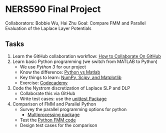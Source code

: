 # NERS590 Final Project

Collaborators: Bobbie Wu, Hai Zhu
Goal: Compare FMM and Parallel Evaluation of the Laplace Layer Potentials

## Tasks

1. Learn the GitHub collaboration workflow: [How to Collaborate On GitHub](https://code.tutsplus.com/tutorials/how-to-collaborate-on-github--net-34267)
2. Learn basic Python programming (we switch from MATLAB to Python)
	* We use *Python 3* for our project
	* Know the difference: [Python vs Matlab](http://www.pyzo.org/python_vs_matlab.html)
	* Key things to learn: [NumPy, Scipy, and Matplotlib](http://www.scipy-lectures.org/)
	* Exercise: [Codecademy](http://www.codecademy.com/)
3. Code the Nystrom discretization of Laplace SLP and DLP
	* Collaborate this via GitHub
	* Write test cases: use the [unittest Package](https://docs.python.org/3/library/unittest.html)
4. Comparison of FMM and Parallel Python
	* Survey the parallel programming options for python
		* [Multiprocessing package](https://docs.python.org/3/library/multiprocessing.html)
	* Test the [Python FMM code](https://pypi.python.org/pypi/pyfmmlib)
	* Design test cases for the comparison

